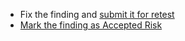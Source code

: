 - Fix the finding and [submit it for retest](/platform-deep-dive/pentests/findings/remediate-findings/#submit-a-finding-for-retest)
- [Mark the finding as Accepted Risk](/platform-deep-dive/pentests/findings/remediate-findings/#mark-a-finding-as-accepted-risk)